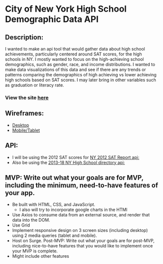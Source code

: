 # City of New York High School Demographic Data API 

## Description: 
 
I wanted to make an api tool that would gather data about high school achievements, particularly centered around SAT scores, for the high schools in NY. I mostly wanted to focus on the high-achieving school demographics, such as gender, race, and income distributions. I wanted to make data visualizations of this data and see if there are any trends or patterns comparing the demographics of high achieving vs lower achieving high schools based on SAT scores. I may later bring in other variables such as graduation or literacy rate.

### View the site [here](http://nystudentsapi.surge.sh/)

## Wireframes:
- [Desktop](https://lh3.googleusercontent.com/I4ObOWFvNc6PWrqssGavSZ_QwRH7o6nkqIpQs2YdB5b69NNllkNA4OPRBUTs5MIL8gOkji2ZNqX-aHllGR0w2Txg81PwJi1D_jJJXGExSKc9ML3mGRcEV8X0HPczTB_TPs9MhSjuC1wGNSyJTIuxDmTT19-juGyr1MkDHVwdzdh-bGwz2Z82oAPNmjQqkvFdrz0TpMWG04ox_fU2chcBIxo-mOAmT_JXADE5HDvI-8o9EyeCuZChftMwBcxjjQxGc0n_8RRANtj2SywnuZ6qh2QocicK0S9loPWE7uYVOPlefW3hvB6-E4diWsTn-9NMc3lZBNlUSxrAMV51d4kBZbM37PovPakeg5N3WrJkXkHcHOQR6lmoHgE0fiXwhvEJ1u7lWd8XrUTtqz-S37ZLCpTCdsg6-JkurjgwXvxjiDzX6GFnpy0qNCVs1B6qcK_cuhrX6zBbPOly29bO8uuLRZ6JaqbGBWkmqGXZQJJokcP2Luhs2E2GL_UfaONVvZZlYjUOa3bOogljXMsP3kV9jpLsSEAeYsrPOavH8wy1pQjF2yx0YgbdyvIxGmAf1VrJgcD9UNtQoUchv-OhOeNMwk5m2zgc3RTet_E9pZWJmn2oHd7zXKM6l7owUxJtHxA3jPpVbBlbsYfmxw9a18U4HZ_4p35rrSp9dS5wx2g7GW4G--iaT5VIPYuY8IIhrqzzwen6__zMHKjg8NmlrrJksWyO9hONBqn0NWerFJ30t8AiUFq2=w645-h859-no)
- [Mobile/Tablet](https://lh3.googleusercontent.com/Q6HkqA_uUxaNX23Jdg6L9ZauW6vj1jToV9FVIzQhgwtYhDTXLxtUZ-JAlLvBFcrNDvjAyz8m5LfEVvyci_3gQwl5UXPDtGDBj3Cq6jmqiYOQJ3qqtb_tBT0ioFF4csBE21KjNvhQHScUGHky94Wr-D2hYMwwGYS27FjD2Dtb8xazIReMpJ6PlmYK_Tmrtxg1VrW9VaOjJJltpD88EKu5CaMU8U-OfJgnA_QJdt7LLbLsjf7K65eX1xCigHW3DE5swIjd8nEvvKPxggwyXpuiVhPW2PLQyV9ZCUO3wuo20rORb9snnG23g9GuHeWohiBHErIr86_e1-CjCasoxghAFdRq6SVidE94QBKhQ5vJFvozCtlCVChlTRqY9vU5H7-3fPSTFGP35Mjojxk_wEsWZ0Qp1bzOC6rcPbpdfGx5vUXttvlZ02l4xrpcW1GPrYXi3cx3phvcaIfTm4GQWMZ3N9-JUpjteoW8J98PxEc5Mim8mk5mkAuLi4cdQEMFAfGfAv6gIkGmNenilb7P0tulvpCTKpQhhLP1b5wwznySv4xARkMQxPBCNuMMWDH3siXiaHP-prmZfvdi-bZzabdy9peaESc_Pb4UasscGHiWElZ5WY5E9a930U18YeIzg0PyRXgQjfvyA-2TC6-b2cuobMO_rwWtv7dADS2yn99PCQPIqtgVA1F7ym8rNtJt4V_4biHR_APYw36aFlfXcgHY99n8s_1Sp8bAnG7rGEQj0v-wNgIA=w645-h859-no)
 

## API: 
  - I will be using the 2012 SAT scores for [NY 2012 SAT Report api:](https://dev.socrata.com/foundry/data.cityofnewyork.us/f9bf-2cp4)
  - Also be using the [2013-18 NY High School directory api:](https://dev.socrata.com/foundry/data.cityofnewyork.us/s52a-8aq6)
## MVP: Write out what your goals are for MVP, including the minimum, need-to-have features of your app.
  - Be built with HTML, CSS, and JavaScript. 
      - I also will try to incorporate google charts in the HTMl 
  - Use Axios to consume data from an external source, and render that data into the DOM.
  - Use Grid 
  - Implement responsive design on 3 screen sizes (including desktop) using 2 media queries (tablet and mobile).
  - Host on Surge. 
Post-MVP: Write out what your goals are for post-MVP, including nice-to-have features that you would like to implement once your MVP is complete.
  - Might include other features 
